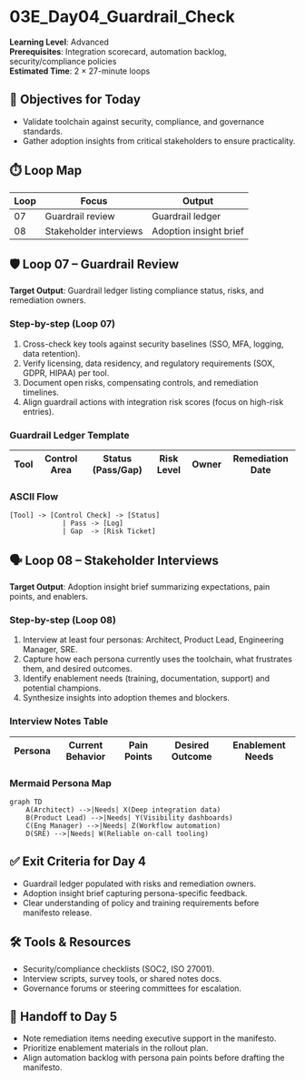 # 03E_Day04_Guardrail_Check

**Learning Level**: Advanced  
**Prerequisites**: Integration scorecard, automation backlog, security/compliance policies  
**Estimated Time**: 2 × 27-minute loops

## 🎯 Objectives for Today

- Validate toolchain against security, compliance, and governance standards.
- Gather adoption insights from critical stakeholders to ensure practicality.

## ⏱️ Loop Map

| Loop | Focus | Output |
| --- | --- | --- |
| 07 | Guardrail review | Guardrail ledger |
| 08 | Stakeholder interviews | Adoption insight brief |

## 🛡️ Loop 07 – Guardrail Review

**Target Output**: Guardrail ledger listing compliance status, risks, and remediation owners.

### Step-by-step (Loop 07)

1. Cross-check key tools against security baselines (SSO, MFA, logging, data retention).
2. Verify licensing, data residency, and regulatory requirements (SOX, GDPR, HIPAA) per tool.
3. Document open risks, compensating controls, and remediation timelines.
4. Align guardrail actions with integration risk scores (focus on high-risk entries).

### Guardrail Ledger Template

| Tool | Control Area | Status (Pass/Gap) | Risk Level | Owner | Remediation Date |
| --- | --- | --- | --- | --- | --- |

### ASCII Flow

```text
[Tool] -> [Control Check] -> [Status]
             | Pass -> [Log]
             | Gap  -> [Risk Ticket]
```

## 🗣️ Loop 08 – Stakeholder Interviews

**Target Output**: Adoption insight brief summarizing expectations, pain points, and enablers.

### Step-by-step (Loop 08)

1. Interview at least four personas: Architect, Product Lead, Engineering Manager, SRE.
2. Capture how each persona currently uses the toolchain, what frustrates them, and desired outcomes.
3. Identify enablement needs (training, documentation, support) and potential champions.
4. Synthesize insights into adoption themes and blockers.

### Interview Notes Table

| Persona | Current Behavior | Pain Points | Desired Outcome | Enablement Needs |
| --- | --- | --- | --- | --- |

### Mermaid Persona Map

```mermaid
graph TD
    A(Architect) -->|Needs| X(Deep integration data)
    B(Product Lead) -->|Needs| Y(Visibility dashboards)
    C(Eng Manager) -->|Needs| Z(Workflow automation)
    D(SRE) -->|Needs| W(Reliable on-call tooling)
```

## ✅ Exit Criteria for Day 4

- Guardrail ledger populated with risks and remediation owners.
- Adoption insight brief capturing persona-specific feedback.
- Clear understanding of policy and training requirements before manifesto release.

## 🛠️ Tools & Resources

- Security/compliance checklists (SOC2, ISO 27001).
- Interview scripts, survey tools, or shared notes docs.
- Governance forums or steering committees for escalation.

## 🔄 Handoff to Day 5

- Note remediation items needing executive support in the manifesto.
- Prioritize enablement materials in the rollout plan.
- Align automation backlog with persona pain points before drafting the manifesto.
